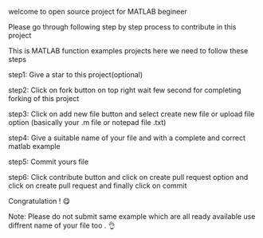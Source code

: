 welcome to open source project for MATLAB begineer

Please go through following step by step process to contribute in this project

This is MATLAB function examples projects here we need to follow these steps

step1: Give a star to this project(optional)

step2: Click on fork button on top right wait few second for completing forking of this project

step3: Click on add new file button and select create new file or upload file option (basically your .m file or notepad file .txt)

step4: Give a suitable name of your file and with a complete and correct matlab example

step5: Commit yours file

step6: Click contribute button and click on create pull request option and click on create pull request and finally click on commit

Congratulation ! 😋

Note: Please do not submit same example which are all ready available use diffrent name of your file too . 👌
